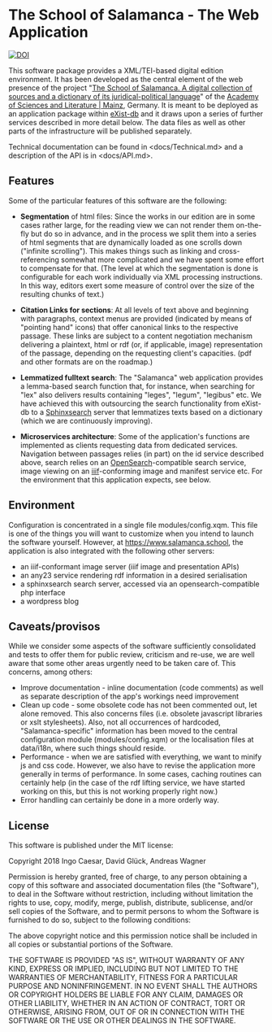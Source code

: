 # The School of Salamanca - The Web Application

[![DOI](https://zenodo.org/badge/DOI/10.5281/zenodo.1186521.svg)](https://doi.org/10.5281/zenodo.1186521)

This software package provides a XML/TEI-based digital edition environment. It has been developed as the central element of the web presence of the project "[The School of Salamanca. A digital collection of sources and a dictionary of its juridical-political language](https://www.salamanca.school)" of the [Academy of Sciences and Literature | Mainz](https://www.adwmainz.de/), Germany. It is meant to be deployed as an application package within [eXist-db](https://exist-db.org/) and it draws upon a series of further services described in more detail below. The data files as well as other parts of the infrastructure will be published separately.

Technical documentation can be found in <docs/Technical.md> and a description of the API is in <docs/API.md>.

## Features

Some of the particular features of this software are the following:

* **Segmentation** of html files: Since the works in our edition are in some cases rather large, for the reading view we can not render them on-the-fly but do so in advance, and in the process we split them into a series of html segments that are dynamically loaded as one scrolls down ("infinite scrolling"). This makes things such as linking and cross-referencing somewhat more complicated and we have spent some effort to compensate for that. (The level at which the segmentation is done is configurable for each work individually via XML processing instructions. In this way, editors exert some measure of control over the size of the resulting chunks of text.)

* **Citation Links for sections**: At all levels of text above and beginning with paragraphs, context menus are provided (indicated by means of "pointing hand" icons) that offer canonical links to the respective passage. These links are subject to a content negotiation mechanism delivering a plaintext, html or rdf (or, if applicable, image) representation of the passage, depending on the requesting client's capacities. (pdf and other formats are on the roadmap.)

* **Lemmatized fulltext search**: The "Salamanca" web application provides a lemma-based search function that, for instance, when searching for "lex" also delivers results containing "leges", "legum", "legibus" etc. We have achieved this with outsourcing the search functionality from eXist-db to a [Sphinxsearch](http://sphinxsearch.com/) server that lemmatizes texts based on a dictionary (which we are continuously improving).

* **Microservices architecture**: Some of the application's functions are implemented as clients requesting data from dedicated services. Navigation between passages relies (in part) on the id service described above, search relies on an [OpenSearch](http://www.opensearch.org/)-compatible search service, image viewing on an [iiif](http://iiif.io/)-conforming image and manifest service etc. For the environment that this application expects, see below.

## Environment

Configuration is concentrated in a single file modules/config.xqm. This file is one of the things you will want to customize when you intend to launch the software yourself. However, at <https://www.salamanca.school>, the application is also integrated with the following other servers:

* an iiif-conformant image server (iiif image and presentation APIs)
* an any23 service rendering rdf information in a desired serialisation
* a sphinxsearch search server, accessed via an opensearch-compatible php interface
* a wordpress blog

## Caveats/provisos

While we consider some aspects of the software sufficiently consolidated and tests to offer them for public review, criticism and re-use, we are well aware that some other areas urgently need to be taken care of. This concerns, among others:

* Improve documentation - inline documentation (code comments) as well as separate description of the app's workings need improvement
* Clean up code - some obsolete code has not been commented out, let alone removed. This also concerns files (i.e. obsolete javascript libraries or xslt stylesheets). Also, not all occurrences of hardcoded, "Salamanca-specific" information has been moved to the central configuration module (modules/config.xqm) or the localisation files at data/i18n, where such things should reside.
* Performance - when we are satisfied with everything, we want to minify js and css code. However, we also have to revise the application more generally in terms of performance. In some cases, caching routines can certainly help (in the case of the rdf lifting service, we have started working on this, but this is not working properly right now.)
* Error handling can certainly be done in a more orderly way.

## License

This software is published under the MIT license:

Copyright 2018 Ingo Caesar, David Glück, Andreas Wagner

Permission is hereby granted, free of charge, to any person obtaining a copy of this software and associated documentation files (the "Software"), to deal in the Software without restriction, including without limitation the rights to use, copy, modify, merge, publish, distribute, sublicense, and/or sell copies of the Software, and to permit persons to whom the Software is furnished to do so, subject to the following conditions:

The above copyright notice and this permission notice shall be included in all copies or substantial portions of the Software.

THE SOFTWARE IS PROVIDED "AS IS", WITHOUT WARRANTY OF ANY KIND, EXPRESS OR IMPLIED, INCLUDING BUT NOT LIMITED TO THE WARRANTIES OF MERCHANTABILITY, FITNESS FOR A PARTICULAR PURPOSE AND NONINFRINGEMENT. IN NO EVENT SHALL THE AUTHORS OR COPYRIGHT HOLDERS BE LIABLE FOR ANY CLAIM, DAMAGES OR OTHER LIABILITY, WHETHER IN AN ACTION OF CONTRACT, TORT OR OTHERWISE, ARISING FROM, OUT OF OR IN CONNECTION WITH THE SOFTWARE OR THE USE OR OTHER DEALINGS IN THE SOFTWARE.
